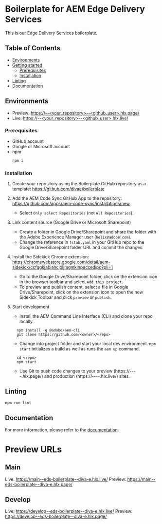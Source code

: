 # Boilerplate for AEM Edge Delivery Services
This is our Edge Delivery Services boilerplate.

## Table of Contents
- [Environments](#environments)
- [Getting started](#getting-started)
    - [Prerequisites](#prerequisites)
    - [Installation](#installation)
- [Linting](#linting)
- [Documentation](#documentation)

## Environments
- Preview: [https://<branch>--<your_repository>--<github_user>.hlx.page/](https://main--eds-editorial--ifahrentholz.hlx.page/)
- Live: [https://<branch>--<your_repository>--<github_user>.hlx.live/](https://main--eds-editorial--ifahrentholz.hlx.live/)

### Prerequisites

- GitHub account
- Google or Microsoft account
- npm
  ```sh
  npm i
  ```

### Installation

1. Create your repository using the Boilerplate GitHub repository as a template:
   https://github.com/divae/boilerplate

2. Add the AEM Code Sync GitHub App to the repository:
   https://github.com/apps/aem-code-sync/installations/new

    - Select `Only select Repositories` (not `All Repositories`).

3. Link content source (Google Drive or Microsoft Sharepoint)
    - Create a folder in Google Drive/Sharepoint and share the folder with the Adobe Experience Manager user (`helix@adobe.com`).
    - Change the reference in `fstab.yaml` in your GitHub repo to the Google Drive/Sharepoint folder URL and commit the changes.

4. Install the Sidekick Chrome extension:
   https://chromewebstore.google.com/detail/aem-sidekick/ccfggkjabjahcjoljmgmklhpaccedipo?pli=1

    - Go to the Google Drive/Sharepoint folder, click on the extension icon in the browser toolbar and select `Add this project`.
    - To preview and publish content, select a file in Google Drive/Sharepoint, click on the extension icon to open the new Sidekick Toolbar and click `preview` or `publish`.

5. Start development
    - Install the AEM Command Line Interface (CLI) and clone your repo locally.
    ```
      npm install -g @adobe/aem-cli
      git clone https://github.com/<owner>/<repo>
    ```
    - Change into project folder and start your local dev environment. `npm start` initializes a build as well as runs the `aem up` command.
    ```
      cd <repo>
      npm start
    ```
    - Use Git to push code changes to your preview (https://<branch>--<repo>--<owner>.hlx.page/) and production (https://<branch>--<repo>--<owner>.hlx.live/) sites.

## Linting

```sh
npm run lint
```

## Documentation

For more information, please refer to the <a href="https://github.com/ifahrentholz/eds-editorial/wiki">documentation</a>.

# Preview URLs
## Main
Live: https://main--eds-boilerplate--diva-e.hlx.live/
Preview: https://main--eds-boilerplate--diva-e.hlx.page/

## Develop
Live: https://develop--eds-boilerplate--diva-e.hlx.live/
Preview: https://develop--eds-boilerplate--diva-e.hlx.page/
